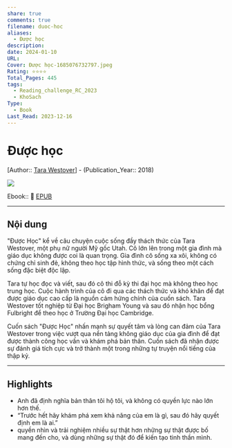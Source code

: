 ```yaml
---
share: true
comments: true
filename: duoc-hoc
aliases:
  - Được học
description: 
date: 2024-01-10
URL: 
Cover: Được học-1685076732797.jpeg
Rating: ⭐⭐⭐⭐
Total_Pages: 445
tags:
  - Reading_challenge_RC_2023
  - KhoSach
Type:
  - Book
Last_Read: 2023-12-16
---
```

# Được học
[Author:: [Tara Westover](Tara%20Westover.md)] - (Publication_Year:: 2018)

![](https://i.imgur.com/dAQu5hN.jpg)

Ebook:: 📘 [EPUB](https://onedrive.live.com/download?resid=E92BC60129512289%21175&authkey=!AK2mO29UK6HW1kU)

---
## Nội dung
"Được Học" kể về câu chuyện cuộc sống đầy thách thức của Tara Westover, một phụ nữ người Mỹ gốc Utah. Cô lớn lên trong một gia đình mà giáo dục không được coi là quan trọng. Gia đình cô sống xa xôi, không có chứng chỉ sinh đẻ, không theo học tập hình thức, và sống theo một cách sống đặc biệt độc lập.

Tara tự học đọc và viết, sau đó cô thi đỗ kỳ thi đại học mà không theo học trung học. Cuộc hành trình của cô đi qua các thách thức và khó khăn để đạt được giáo dục cao cấp là nguồn cảm hứng chính của cuốn sách. Tara Westover tốt nghiệp từ Đại học Brigham Young và sau đó nhận học bổng Fulbright để theo học ở Trường Đại học Cambridge.

Cuốn sách "Được Học" nhấn mạnh sự quyết tâm và lòng can đảm của Tara Westover trong việc vượt qua nền tảng không giáo dục của gia đình để đạt được thành công học vấn và khám phá bản thân. Cuốn sách đã nhận được sự đánh giá tích cực và trở thành một trong những tự truyện nổi tiếng của thập kỷ.

---
## Highlights
- Anh đã định nghĩa bản thân tôi hộ tôi, và không có quyền lực nào lớn hơn thế.
- “Trước hết hãy khám phá xem khả năng của em là gì, sau đó hãy quyết định em là ai.”
- quyền nhìn và trải nghiệm nhiều sự thật hơn những sự thật được bố mang đến cho, và dùng những sự thật đó để kiến tạo tinh thần mình.

